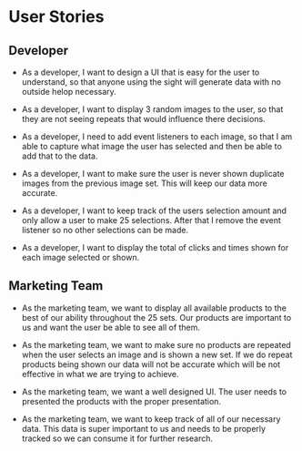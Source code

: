 # User Stories

## Developer
- As a developer, I want to design a UI that is easy for the user to understand, so that anyone using the sight will generate data with no outside helop necessary.

- As a developer, I want to display 3 random images to the user, so that they are not seeing repeats that would influence there decisions.

- As a developer, I need to add event listeners to each image, so that I am able to capture what image the user has selected and then be able to add that to the data.

- As a developer, I want to make sure the user is never shown duplicate images from the previous image set.  This will keep our data more accurate.

- As a developer, I want to keep track of the users selection amount and only allow a user to make 25 selections.  After that I remove the event listener so no other selections can be made.

- As a developer, I want to display the total of clicks and times shown for each image selected or shown.

## Marketing Team
- As the marketing team, we want to display all available products to the best of our ability throughout the 25 sets.  Our products are important to us and want the user be able to see all of them.

- As the marketing team, we want to make sure no products are repeated when the user selects an image and is shown a new set.  If we do repeat products being shown our data will not be accurate which will be not effective in what we are trying to achieve.

- As the marketing team, we want a well designed UI.  The user needs to presented the products with the proper presentation.

- As the marketing team, we want to keep track of all of our necessary data.  This data is super important to us and needs to be properly tracked so we can consume it for further research.